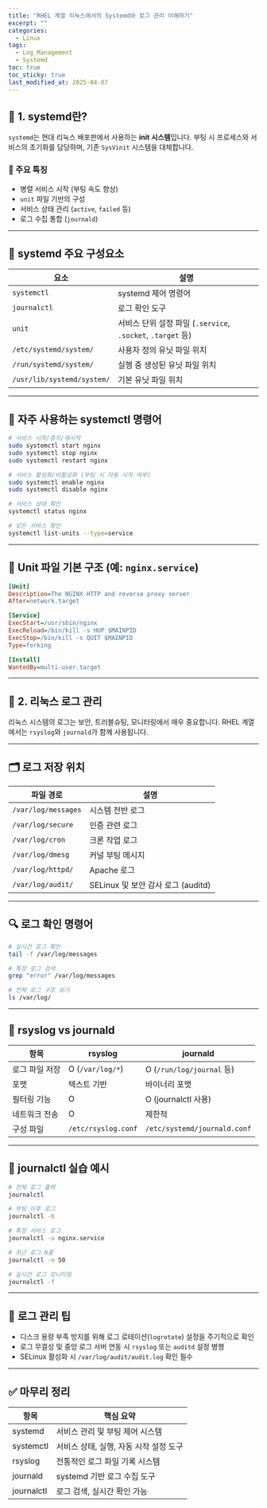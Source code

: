 ```yaml
---
title: "RHEL 계열 리눅스에서의 Systemd와 로그 관리 이해하기"
excerpt: ""
categories:
  - Linux
tags:
  - Log_Management
  - Systemd
toc: true
toc_sticky: true
last_modified_at: 2025-04-07
---
```


## 📌 1. systemd란?

`systemd`는 현대 리눅스 배포판에서 사용하는 **init 시스템**입니다. 부팅 시 프로세스와 서비스의 초기화를 담당하며, 기존 `SysVinit` 시스템을 대체합니다.

### 🔹 주요 특징
- 병렬 서비스 시작 (부팅 속도 향상)
- `unit` 파일 기반의 구성
- 서비스 상태 관리 (`active`, `failed` 등)
- 로그 수집 통합 (`journald`)

---

## 📂 systemd 주요 구성요소

| 요소                         | 설명                                                |
|----------------------------|---------------------------------------------------|
| `systemctl`                | systemd 제어 명령어                                    |
| `journalctl`               | 로그 확인 도구                                          |
| `unit`                     | 서비스 단위 설정 파일 (`.service`, `.socket`, `.target` 등) |
| `/etc/systemd/system/`     | 사용자 정의 유닛 파일 위치                                   |
| `/run/systemd/system/`     | 실행 중 생성된 유닛 파일 위치                                 |
| `/usr/lib/systemd/system/` | 기본 유닛 파일 위치                                       |

---

## 🧪 자주 사용하는 systemctl 명령어

```bash
# 서비스 시작/중지/재시작
sudo systemctl start nginx
sudo systemctl stop nginx
sudo systemctl restart nginx

# 서비스 활성화/비활성화 (부팅 시 자동 시작 여부)
sudo systemctl enable nginx
sudo systemctl disable nginx

# 서비스 상태 확인
systemctl status nginx

# 모든 서비스 확인
systemctl list-units --type=service
```

---

## 📝 Unit 파일 기본 구조 (예: `nginx.service`)
```ini
[Unit]
Description=The NGINX HTTP and reverse proxy server
After=network.target

[Service]
ExecStart=/usr/sbin/nginx
ExecReload=/bin/kill -s HUP $MAINPID
ExecStop=/bin/kill -s QUIT $MAINPID
Type=forking

[Install]
WantedBy=multi-user.target
```

---

## 📌 2. 리눅스 로그 관리

리눅스 시스템의 로그는 보안, 트러블슈팅, 모니터링에서 매우 중요합니다. RHEL 계열에서는 `rsyslog`와 `journald`가 함께 사용됩니다.

---

## 🗂️ 로그 저장 위치

| 파일 경로 | 설명 |
|-----------|------|
| `/var/log/messages` | 시스템 전반 로그 |
| `/var/log/secure` | 인증 관련 로그 |
| `/var/log/cron` | 크론 작업 로그 |
| `/var/log/dmesg` | 커널 부팅 메시지 |
| `/var/log/httpd/` | Apache 로그 |
| `/var/log/audit/` | SELinux 및 보안 감사 로그 (auditd) |

---

## 🔍 로그 확인 명령어

```bash
# 실시간 로그 확인
tail -f /var/log/messages

# 특정 로그 검색
grep "error" /var/log/messages

# 전체 로그 구조 보기
ls /var/log/
```

---

## 🧾 rsyslog vs journald

| 항목 | rsyslog | journald |
|------|---------|----------|
| 로그 파일 저장 | O (`/var/log/*`) | O (`/run/log/journal` 등) |
| 포맷 | 텍스트 기반 | 바이너리 포맷 |
| 필터링 기능 | O | O (journalctl 사용) |
| 네트워크 전송 | O | 제한적 |
| 구성 파일 | `/etc/rsyslog.conf` | `/etc/systemd/journald.conf` |

---

## 🧪 journalctl 실습 예시

```bash
# 전체 로그 출력
journalctl

# 부팅 이후 로그
journalctl -b

# 특정 서비스 로그
journalctl -u nginx.service

# 최근 로그 N줄
journalctl -n 50

# 실시간 로그 모니터링
journalctl -f
```

---

## 📌 로그 관리 팁

- 디스크 용량 부족 방지를 위해 로그 로테이션(`logrotate`) 설정을 주기적으로 확인
- 로그 무결성 및 중앙 로그 서버 연동 시 `rsyslog` 또는 `auditd` 설정 병행
- SELinux 활성화 시 `/var/log/audit/audit.log` 확인 필수

---

## ✅ 마무리 정리

| 항목 | 핵심 요약 |
|------|-----------|
| systemd | 서비스 관리 및 부팅 제어 시스템 |
| systemctl | 서비스 상태, 실행, 자동 시작 설정 도구 |
| rsyslog | 전통적인 로그 파일 기록 시스템 |
| journald | systemd 기반 로그 수집 도구 |
| journalctl | 로그 검색, 실시간 확인 가능 |

